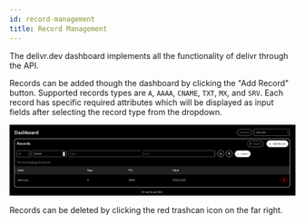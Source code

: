 ```yaml
---
id: record-management
title: Record Management
---
```


The delivr.dev dashboard implements all the functionality of delivr through the API.

Records can be added though the dashboard by clicking the "Add Record" button. Supported records types are `A`, `AAAA`, `CNAME`, `TXT`, `MX`, and `SRV`. Each record has specific required attributes which will be displayed as input fields after selecting the record type from the dropdown. 

![img](../static/img/dashboard.png)

Records can be deleted by clicking the red trashcan icon on the far right.